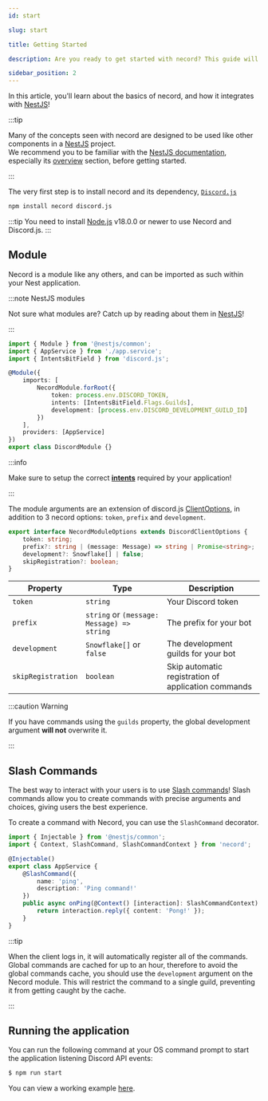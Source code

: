 ```yaml
---
id: start

slug: start

title: Getting Started

description: Are you ready to get started with necord? This guide will help you get started with necord, and will show you how to create your first bot!

sidebar_position: 2
---
```


In this article, you'll learn about the basics of necord, and how it integrates with [NestJS](https://nestjs.com/)!

:::tip

Many of the concepts seen with necord are designed to be used like other components in a [NestJS](https://nestjs.com/) project.  
We recommend you to be familiar with the [NestJS documentation](https://docs.nestjs.com/), especially its [overview](https://docs.nestjs.com/first-steps) section, before getting started.

:::

The very first step is to install necord and its dependency, [`Discord.js`](https://discord.js.org)

```bash npm2yarn
npm install necord discord.js
```

:::tip
You need to install [Node.js](https://nodejs.org/en/) v18.0.0 or newer to use Necord and Discord.js.
:::

## Module

Necord is a module like any others, and can be imported as such within your Nest application.

:::note NestJS modules

Not sure what modules are? Catch up by reading about them in [NestJS](https://docs.nestjs.com/modules)!

:::

```typescript title="discord.module.ts"
import { Module } from '@nestjs/common';
import { AppService } from './app.service';
import { IntentsBitField } from 'discord.js';

@Module({
    imports: [
        NecordModule.forRoot({
            token: process.env.DISCORD_TOKEN,
            intents: [IntentsBitField.Flags.Guilds],
            development: [process.env.DISCORD_DEVELOPMENT_GUILD_ID]
        })
    ],
    providers: [AppService]
})
export class DiscordModule {}
```

:::info

Make sure to setup the correct **[intents](https://discordjs.guide/popular-topics/intents.html#privileged-intents)** required by your application!

:::

The module arguments are an extension of discord.js [ClientOptions](https://discord.js.org/#/docs/discord.js/stable/typedef/ClientOptions), in addition to 3 necord options: `token`, `prefix` and `development`.

```ts
export interface NecordModuleOptions extends DiscordClientOptions {
    token: string;
    prefix?: string | (message: Message) => string | Promise<string>;
    development?: Snowflake[] | false;
    skipRegistration?: boolean;
}
```

| Property           | Type                                       | Description                                         |
|--------------------|--------------------------------------------|-----------------------------------------------------|
| `token`            | `string`                                   | Your Discord token                                  |
| `prefix`           | `string` or `(message: Message) => string` | The prefix for your bot                             |
| `development`      | `Snowflake[]` or `false`                   | The development guilds for your bot                 |
| `skipRegistration` | `boolean`                                  | Skip automatic registration of application commands |

:::caution Warning

If you have commands using the `guilds` property, the global development argument **will not** overwrite it.

:::


## Slash Commands

The best way to interact with your users is to use [Slash commands](https://support.discord.com/hc/en-us/articles/1500000368501-Slash-Commands-FAQ)!
Slash commands allow you to create commands with precise arguments and choices, giving users the best experience.

To create a command with Necord, you can use the `SlashCommand` decorator.

```typescript title="app.service.ts"
import { Injectable } from '@nestjs/common';
import { Context, SlashCommand, SlashCommandContext } from 'necord';

@Injectable()
export class AppService {
    @SlashCommand({
        name: 'ping',
        description: 'Ping command!'
    })
    public async onPing(@Context() [interaction]: SlashCommandContext) {
        return interaction.reply({ content: 'Pong!' });
    }
}
```

:::tip

When the client logs in, it will automatically register all of the commands.
Global commands are cached for up to an hour, therefore to avoid the global commands cache, you should use the `development` argument on the Necord module. This will restrict the command to a single guild, preventing it from getting caught by the cache.

:::

## Running the application

You can run the following command at your OS command prompt to start the application listening Discord API events:

```bash npm2yarn
$ npm run start
```

You can view a working example [here](https://github.com/necordjs/examples/tree/master/01-getting-started).

